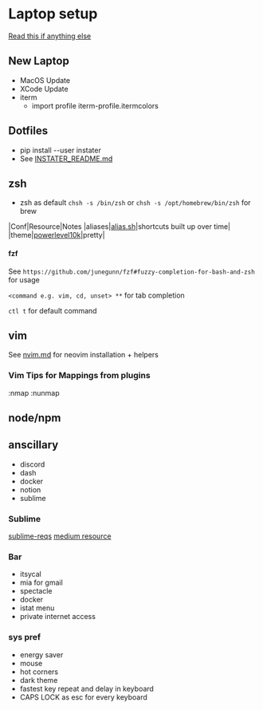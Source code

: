 # Laptop setup

[Read this if anything else](https://sourabhbajaj.com/mac-setup)

## New Laptop

- MacOS Update
- XCode Update
- iterm
  - import profile iterm-profile.itermcolors

## Dotfiles
- pip install --user instater
- See [INSTATER_README.md](./dotfiles/INSTATER_README.md)

## zsh

- zsh as default `chsh -s /bin/zsh` or `chsh -s /opt/homebrew/bin/zsh` for brew

|Conf|Resource|Notes
|aliases|[alias.sh](dotfiles/zsh/plugins/alias.zsh)|shortcuts built up over time|
|theme|[powerlevel10k](https://github.com/romkatv/powerlevel10k)|pretty|

#### fzf

See `https://github.com/junegunn/fzf#fuzzy-completion-for-bash-and-zsh` for usage

`<command e.g. vim, cd, unset> **` for tab completion

`ctl t` for default command

## vim

See [nvim.md](dotfiles/files/nvim/neovim.md) for neovim installation + helpers

### Vim Tips for Mappings from plugins

:nmap
:nunmap

## node/npm

## anscillary

- discord
- dash
- docker
- notion
- sublime

### Sublime

[sublime-reqs](./requirements/sublime.txt)
[medium resource](https://medium.com/@adrianmcli/setting-up-sublime-text-3-for-reactjs-3bf6baceb73a)

### Bar

- itsycal
- mia for gmail
- spectacle
- docker
- istat menu
- private internet access

### sys pref

- energy saver
- mouse
- hot corners
- dark theme
- fastest key repeat and delay in keyboard
- CAPS LOCK as esc for every keyboard
